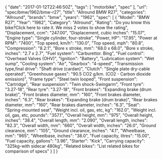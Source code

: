 {
    "date": "2017-01-12T22:46:50Z",
    "tags": [
        "motorbike",
        "spec"
    ],
    "url": "spec\/bmw\/1962\/bmw-r27",
    "title": "Allround BMW R27",
    "categories": "Allround",
    "brands": "bmw",
    "years": "1962",
    "spec": [
        {
            "Model": "BMW R27",
            "Year": "1962",
            "Category": "Allround",
            "Rating": "Do you know this bike?Click here to rate it. We miss 2 votes to show the rating",
            "Displacement, ccm": "247.00",
            "Displacement, cubic inches": "15.07",
            "Engine type": "Single cylinder, four-stroke",
            "Power, HP": "17.95",
            "Power at RPM": "7400",
            "Top speed, km\/h": "130.0",
            "Top speed, mph": "80.8",
            "Compression": "8.2:1",
            "Bore x stroke, mm": "68.0 x 68.0",
            "Bore x stroke, inches": "2.7 x 2.7",
            "Fuel system": "Carburettor. Bing",
            "Fuel control": "Overhead Valves (OHV)",
            "Ignition": "Battery",
            "Lubrication system": "Wet sump",
            "Cooling system": "Air",
            "Gearbox": "4-speed",
            "Transmission type,final drive": "Shaft drive (cardan)",
            "Clutch": "Single plate dry-cable operated",
            "Greenhouse gases": "90.5 CO2 g\/km. (CO2 - Carbon dioxide emission)",
            "Frame type": "Steel twin looped",
            "Front suspension": "Cartridge",
            "Rear suspension": "Twin shock-Swingarm",
            "Front tyre": "3.27-18",
            "Rear tyre": "3.27-18",
            "Front brakes": "Expanding brake (drum brake)",
            "Front brakes diameter, mm": "160",
            "Front brakes diameter, inches": "6.3",
            "Rear brakes": "Expanding brake (drum brake)",
            "Rear brakes diameter, mm": "160",
            "Rear brakes diameter, inches": "6.3",
            "Seat": "Spring-mounted seat",
            "Weight incl. oil, gas, etc, kg": "162.0",
            "Weight incl. oil, gas, etc, pounds": "357.1",
            "Overall height, mm": "975",
            "Overall height, inches": "38.4",
            "Overall length, mm": "2.090",
            "Overall length, inches": "82.3",
            "Overall width, mm": "660",
            "Overall width, inches": "26.0",
            "Ground clearance, mm": "105",
            "Ground clearance, inches": "4.1",
            "Wheelbase, mm": "965",
            "Wheelbase, inches": "38.0",
            "Fuel capacity, litres": "15.00",
            "Fuel capacity, gallons": "3.96",
            "Starter": "Kick",
            "Carrying capacity": "325kg-with sidecar 480kg",
            "Related bikes": "List related bikes for comparison of specs"
        }
    ]
}